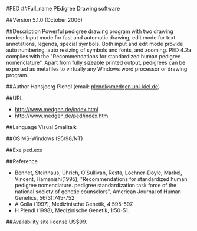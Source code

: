 #PED
##Full_name
PEdigree Drawing software

##Version
5.1.0 (October 2006)

##Description
Powerful pedigree drawing program with two drawing modes: Input mode for fast and automatic drawing; edit mode for text annotations, legends, special symbols. Both input and edit mode provide auto numbering, auto resizing of symbols and fonts, and zooming. PED 4.2a complies with the "Recommendations for standardized human pedigree nomenclature". Apart from fully sizeable printed output, pedigrees can be exported as metafiles to virtually any Windows word processor or drawing program.

##Author
Hansjoerg Plendl (email: plendl@medgen.uni-kiel.de)

##URL
* http://www.medgen.de/index.html
* http://www.medgen.de/ped/index.htm

##Language
Visual Smalltalk

##OS
MS-Windows (95/98/NT)

##Exe
ped.exe

##Reference
* Bennet, Steinhaus, Uhrich, O'Sullivan, Resta, Lochner-Doyle, Markel, Vincent, Hamanishi(1995), "Recommendations for standardized human pedigree nomenclature. pedigree standardization task force of the national society of genetic counselors", American Journal of Human Genetics, 56(3):745-752
* A Golla (1997), Medizinische Genetik, 4:595-597.
* H Plendl (1998), Medizinische Genetik, 1:50-51.

##Availability
site license US$99.

